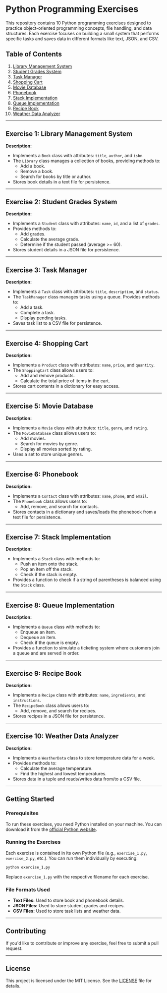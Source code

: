 # Python Programming Exercises

This repository contains 10 Python programming exercises designed to practice object-oriented programming concepts, file handling, and data structures. Each exercise focuses on building a small system that performs specific tasks and saves data in different formats like text, JSON, and CSV.

## Table of Contents
1. [Library Management System](Exercise_1.ipynb)
2. [Student Grades System](Exercise_2.ipynb)
3. [Task Manager](Exercise_3.ipynb)
4. [Shopping Cart](Exercise_4.ipynb)
5. [Movie Database](Exercise_5.ipynb)
6. [Phonebook](Exercise_6.ipynb)
7. [Stack Implementation](Exercise_7.ipynb)
8. [Queue Implementation](Exercise_8.ipynb)
9. [Recipe Book](Exercise_9.ipynb)
10. [Weather Data Analyzer](Exercise_10.ipynb)

---

## Exercise 1: Library Management System
**Description:**  
- Implements a `Book` class with attributes: `title`, `author`, and `isbn`.
- The `Library` class manages a collection of books, providing methods to:
  - Add a book.
  - Remove a book.
  - Search for books by title or author.
- Stores book details in a text file for persistence.

---

## Exercise 2: Student Grades System
**Description:**  
- Implements a `Student` class with attributes: `name`, `id`, and a list of `grades`.
- Provides methods to:
  - Add grades.
  - Calculate the average grade.
  - Determine if the student passed (average >= 60).
- Stores student details in a JSON file for persistence.

---

## Exercise 3: Task Manager
**Description:**  
- Implements a `Task` class with attributes: `title`, `description`, and `status`.
- The `TaskManager` class manages tasks using a queue. Provides methods to:
  - Add a task.
  - Complete a task.
  - Display pending tasks.
- Saves task list to a CSV file for persistence.

---

## Exercise 4: Shopping Cart
**Description:**  
- Implements a `Product` class with attributes: `name`, `price`, and `quantity`.
- The `ShoppingCart` class allows users to:
  - Add and remove products.
  - Calculate the total price of items in the cart.
- Stores cart contents in a dictionary for easy access.

---

## Exercise 5: Movie Database
**Description:**  
- Implements a `Movie` class with attributes: `title`, `genre`, and `rating`.
- The `MovieDatabase` class allows users to:
  - Add movies.
  - Search for movies by genre.
  - Display all movies sorted by rating.
- Uses a set to store unique genres.

---

## Exercise 6: Phonebook
**Description:**  
- Implements a `Contact` class with attributes: `name`, `phone`, and `email`.
- The `Phonebook` class allows users to:
  - Add, remove, and search for contacts.
- Stores contacts in a dictionary and saves/loads the phonebook from a text file for persistence.

---

## Exercise 7: Stack Implementation
**Description:**  
- Implements a `Stack` class with methods to:
  - Push an item onto the stack.
  - Pop an item off the stack.
  - Check if the stack is empty.
- Provides a function to check if a string of parentheses is balanced using the `Stack` class.

---

## Exercise 8: Queue Implementation
**Description:**  
- Implements a `Queue` class with methods to:
  - Enqueue an item.
  - Dequeue an item.
  - Check if the queue is empty.
- Provides a function to simulate a ticketing system where customers join a queue and are served in order.

---

## Exercise 9: Recipe Book
**Description:**  
- Implements a `Recipe` class with attributes: `name`, `ingredients`, and `instructions`.
- The `RecipeBook` class allows users to:
  - Add, remove, and search for recipes.
- Stores recipes in a JSON file for persistence.

---

## Exercise 10: Weather Data Analyzer
**Description:**  
- Implements a `WeatherData` class to store temperature data for a week.
- Provides methods to:
  - Calculate the average temperature.
  - Find the highest and lowest temperatures.
- Stores data in a tuple and reads/writes data from/to a CSV file.

---

## Getting Started

### Prerequisites
To run these exercises, you need Python installed on your machine. You can download it from the [official Python website](https://www.python.org/downloads/).

### Running the Exercises
Each exercise is contained in its own Python file (e.g., `exercise_1.py`, `exercise_2.py`, etc.). You can run them individually by executing:

```bash
python exercise_1.py
```

Replace `exercise_1.py` with the respective filename for each exercise.

### File Formats Used
- **Text Files:** Used to store book and phonebook details.
- **JSON Files:** Used to store student grades and recipes.
- **CSV Files:** Used to store task lists and weather data.

---

## Contributing
If you'd like to contribute or improve any exercise, feel free to submit a pull request.

---

## License
This project is licensed under the MIT License. See the [LICENSE](LICENSE) file for details.

